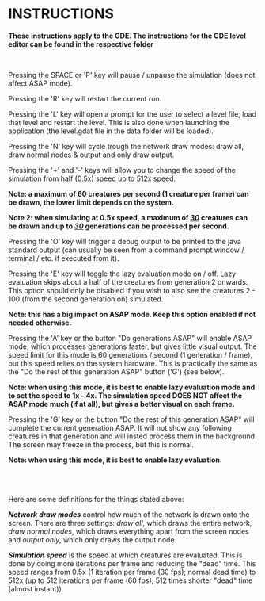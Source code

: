 # INSTRUCTIONS

<b>These instructions apply to the GDE. The instructions for the GDE level editor can be found in the respective folder</b>

<br>
<p>Pressing the SPACE or 'P' key will pause / unpause the simulation (does not affect ASAP mode).</p>

<p>Pressing the 'R' key will restart the current run.</p>

<p>Pressing the 'L' key will open a prompt for the user to select a level file, load that level and restart the level. This is also done when launching the application (the level.gdat file in the data folder will be loaded).</p>

<p>Pressing the 'N' key will cycle trough the network draw modes: draw all, draw normal nodes & output and only draw output.</p>

<p>Pressing the '+' and '-' keys will allow you to change the speed of the simulation from half (0.5x) speed up to 512x speed.

<b>Note: a maximum of 60 creatures per second (1 creature per frame) can be drawn, the lower limit depends on the system.</b>

<b>Note 2: when simulating at 0.5x speed, a maximum of <u><i>30</i></u> creatures can be drawn and up to <u><i>30</i></u> generations can be processed per second.</b></p>

<p>Pressing the 'O' key will trigger a debug output to be printed to the java standard output (can usually be seen from a command prompt window / terminal / etc. if executed from it).</p>

<p>Pressing the 'E' key will toggle the lazy evaluation mode on / off. Lazy evaluation skips about a half of the creatures from generation 2 onwards. This option should only be disabled if you wish to also see the creatures 2 - 100 (from the second generation on) simulated.

<b>Note: this has a big impact on ASAP mode. Keep this option enabled if not needed otherwise.</b></p>

<p>Pressing the 'A' key or the button "Do generations ASAP" will enable ASAP mode, which processes generations faster, but gives little visual output. The speed limit for this mode is 60 generations / second (1 generation / frame), but this speed relies on the system hardware. This is practically the same as the "Do the rest of this generation ASAP" button ('G') (see below).

<b>Note: when using this mode, it is best to enable lazy evaluation mode and to set the speed to 1x - 4x. The simulation speed DOES NOT affect the ASAP mode much (if at all), but gives a better visual on each frame.</b></p>

<p>Pressing the 'G' key or the button "Do the rest of this generation ASAP" will complete the current generation ASAP. It will not show any following creatures in that generation and will insted process them in the background. The screen may freeze in the process, but this is normal.

<b>Note: when using this mode, it is best to enable lazy evaluation.</b></p>

<br></br>
<p>Here are some definitions for the things stated above:</p>

<p><b><i>Network draw modes</i></b> control how much of the network is drawn onto the screen. There are three settings: <i>draw all</i>, which draws the entire network, <i>draw normal nodes</i>, which draws everything apart from the screen nodes and <i>output only</i>, which only draws the output node.</p>

<p><b><i>Simulation speed</i></b> is the speed at which creatures are evaluated. This is done by doing more iterations per frame and reducing the "dead" time. This speed ranges from 0.5x (1 iteration per frame (30 fps); normal dead time) to 512x (up to 512 iterations per frame (60 fps); 512 times shorter "dead" time (almost instant)).</p>
